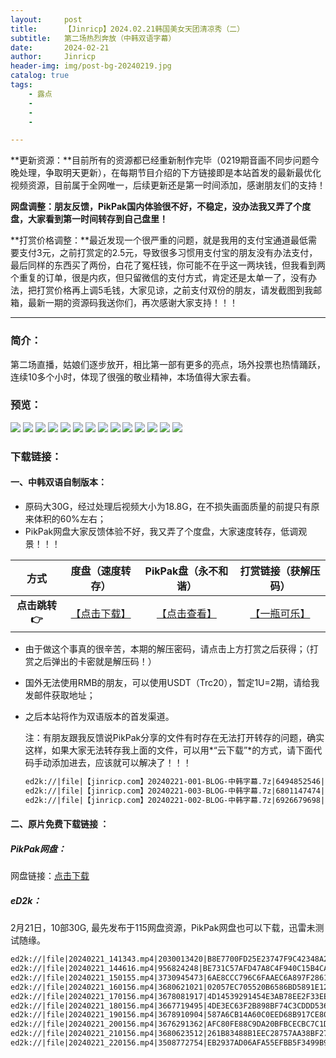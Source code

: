 ```yaml
---
layout:     post
title:      【Jinricp】2024.02.21韩国美女天团清凉秀（二）
subtitle:   第二场热烈奔放（中韩双语字幕）
date:       2024-02-21
author:     Jinricp
header-img: img/post-bg-20240219.jpg
catalog: true
tags:
    - 露点
    - 
    - 
    - 

---
```

**更新资源：**目前所有的资源都已经重新制作完毕（0219期音画不同步问题今晚处理，争取明天更新），在每期节目介绍的下方链接即是本站首发的最新最优化视频资源，目前属于全网唯一，后续更新还是第一时间添加，感谢朋友们的支持！

**网盘调整：朋友反馈，PikPak国内体验很不好，不稳定，没办法我又弄了个度盘，大家看到第一时间转存到自己盘里！**

**打赏价格调整：**最近发现一个很严重的问题，就是我用的支付宝通道最低需要支付3元，之前打赏定的2.5元，导致很多习惯用支付宝的朋友没有办法支付，最后同样的东西买了两份，白花了冤枉钱，你可能不在乎这一两块钱，但我看到两个重复的订单，很是内疚，但只留微信的支付方式，肯定还是太单一了，没有办法，把打赏价格再上调5毛钱，大家见谅，之前支付双份的朋友，请发截图到我邮箱，最新一期的资源码我送你们，再次感谢大家支持！！！

---

### 简介：

第二场直播，姑娘们逐步放开，相比第一部有更多的亮点，场外投票也热情踊跃，连续10多个小时，体现了很强的敬业精神，本场值得大家去看。

### 预览：

![](https://www.imgccc.com/2024/03/19/671bdd24e2d2d.jpg)
![](https://www.imgccc.com/2024/03/19/2f9ac6b235d77.jpg)
![](https://www.imgccc.com/2024/03/19/231f82a357e27.jpg)
![](https://www.imgccc.com/2024/03/19/ad767649cd4b9.gif)
![](https://www.imgccc.com/2024/03/19/8786d221efe47.gif)
![](https://www.imgccc.com/2024/03/19/d82c7a8209417.gif)
![](https://www.imgccc.com/2024/03/19/123f7da81def1.gif)
![](https://www.imgccc.com/2024/03/18/f4a28b3a5ee3c.gif)
![](https://www.imgccc.com/2024/03/19/3c8e44c31b0d2.gif)
![](https://www.imgccc.com/2024/03/18/71371cba310dd.gif)
![](https://www.imgccc.com/2024/03/19/748e5944b67bf.gif)
![](https://www.imgccc.com/2024/03/18/0eba0a973d66c.gif)
![](https://www.imgccc.com/2024/03/19/219b1e2b92d40.gif)
![](https://www.imgccc.com/2024/03/19/4687ae0395e20.gif)

### 下载链接：

#### 一、中韩双语自制版本：

+ 原码大30G，经过处理后视频大小为18.8G，在不损失画面质量的前提只有原来体积的60%左右；
+ PikPak网盘大家反馈体验不好，我又弄了个度盘，大家速度转存，低调观景！！！

|     方式      |                       度盘（速度转存）                       |                     PikPak盘（永不和谐）                     |                   打赏链接（获解压码）                   |
| :-----------: | :----------------------------------------------------------: | :----------------------------------------------------------: | :------------------------------------------------------: |
| **点击跳转👉** | [【点击下载】](https://pan.baidu.com/s/1g0PM6MoheIA-IvKtTaR98Q?pwd=8888) | [【点击查看】](https://mypikpak.com/s/VNtGeblhceJjeoa5Ul65N5_ro1) | [【一瓶可乐】](https://nk.mileifk.com/details/615DC939) |


+ 由于做这个事真的很辛苦，本期的解压密码，请点击上方打赏之后获得；（打赏之后弹出的卡密就是解压码！）

+ 国外无法使用RMB的朋友，可以使用USDT（Trc20），暂定1U=2期，请给我发邮件获取地址；

+ 之后本站将作为双语版本的首发渠道。


  注：有朋友跟我反馈说PikPak分享的文件有时存在无法打开转存的问题，确实这样，如果大家无法转存我上面的文件，可以用*“云下载”*的方式，请下面代码手动添加进去，应该就可以解决了！！！

  ```txt
  ed2k://|file|【jinricp.com】20240221-001-BLOG-中韩字幕.7z|6494852546|5D49B3389B7AC05F3B12AA600AF34152|/
  ed2k://|file|【jinricp.com】20240221-003-BLOG-中韩字幕.7z|6801147474|8925198D59A3D1D1A18A00892998AFC4|/
  ed2k://|file|【jinricp.com】20240221-002-BLOG-中韩字幕.7z|6926679698|3083D06B9A18262019FF8ECBCAF53E5B|/
  ```

  

#### 二、原片免费下载链接 ：

##### PikPak网盘：

网盘链接：[点击下载](https://mypikpak.com/s/VNspwCi8nl7Op5l4Mufh69Slo1)

##### eD2k：

2月21日，10部30G, 最先发布于115网盘资源，PikPak网盘也可以下载，迅雷未测试随缘。

```txt
ed2k://|file|20240221_141343.mp4|2030013420|B8E7700FD25E23747F9C42348A24C43E|/  
ed2k://|file|20240221_144616.mp4|956824248|BE731C57AFD47A8C4F940C15B4CA6451|/  
ed2k://|file|20240221_150155.mp4|3730945473|6AE8CCC796C6FAAEC6A897F28616ED9C|/  
ed2k://|file|20240221_160156.mp4|3680621021|02057EC705520B6586BD5891E126ECAB|/  
ed2k://|file|20240221_170156.mp4|3678081917|4D14539291454E3AB78EE2F33EEA83DD|/  
ed2k://|file|20240221_180156.mp4|3667719495|4DE3EC63F2B898BF74C3CDDD5361A29A|/  
ed2k://|file|20240221_190156.mp4|3678910904|587A6CB14A60C0EED68B917CE803CDF3|/  
ed2k://|file|20240221_200156.mp4|3676291362|AFC80FE88C9DA20BFBCECBC7C1D3464B|/  
ed2k://|file|20240221_210156.mp4|3680623512|261B83488B1EEC28757AA38BF272A767|/  
ed2k://|file|20240221_220156.mp4|3508772754|EB2937AD06AFA55EFBB5F3499B9D1ABC|/  
```


